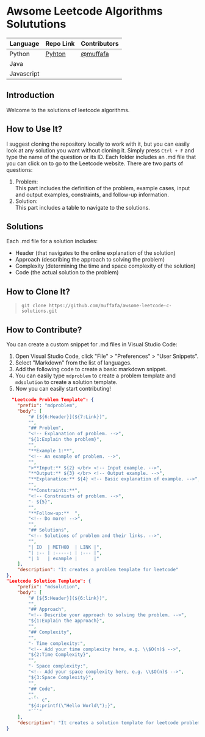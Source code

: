 # Awsome Leetcode Algorithms Solututions

| Language   | Repo Link                  | Contributors                           |
| ---------- | -------------------------- | -------------------------------------- |
| Python     | [Pyhton](Python/README.md) | [@muffafa](https://github.com/muffafa) |
| Java       |                            |                                        |
| Javascript |                            |                                        |

## Introduction

Welcome to the solutions of leetcode algorithms.

## How to Use It?

I suggest cloning the repository locally to work with it, but you can easily look at any solution you want without cloning it. Simply press `Ctrl + F` and type the name of the question or its ID. Each folder includes an .md file that you can click on to go to the Leetcode website. There are two parts of questions:

1. Problem: </br> This part includes the definition of the problem, example cases, input and output examples, constraints, and follow-up information.
2. Solution: </br> This part includes a table to navigate to the solutions.

## Solutions

Each .md file for a solution includes:

- Header (that navigates to the online explanation of the solution)
- Approach (describing the approach to solving the problem)
- Complexity (determining the time and space complexity of the solution)
- Code (the actual solution to the problem)

## How to Clone It?

> `git clone https://github.com/muffafa/awsome-leetcode-c-solutions.git`

## How to Contribute?

You can create a custom snippet for .md files in Visual Studio Code:

1. Open Visual Studio Code, click "File" > "Preferences" > "User Snippets".
2. Select "Markdown" from the list of languages.
3. Add the following code to create a basic markdown snippet.
4. You can easily type `mdproblem` to create a problem template and `mdsolution` to create a solution template.
5. Now you can easily start contributing!

``` json
  "Leetcode Problem Template": {
    "prefix": "mdproblem",
    "body": [
        "# [${6:Header}](${7:Link})",
        "",
        "## Problem",
        "<!-- Explanation of problem. -->",
        "${1:Explain the problem}",
        "",
        "**Example 1:**",
        "<!-- An example of problem. -->",
        "",
        ">**Input:** ${2} </br> <!-- Input example. -->",
        "**Output:** ${3} </br> <!-- Output example. -->",
        "**Explanation:** ${4} <!-- Basic explanation of example. -->",
        "",
        "**Constraints:**",
        "<!-- Constraints of problem. -->",
        "- ${5}",
        "",
        "**Follow-up:**  ",
        "<!-- Do more! -->",
        "",
        "## Solutions",
        "<!-- Solutions of problem and their links. -->",
        "",
        "| ID  | METHOD  | LINK |",
        "| :-- | :-----: | :--- |",
        "| 1   | example |      |"
    ],
    "description": "It creates a problem template for leetcode"
},
"Leetcode Solution Template": {
    "prefix": "mdsolution",
    "body": [
        "# [${5:Header}](${6:link})",
        "",
        "## Approach",
        "<!-- Describe your approach to solving the problem. -->",
        "${1:Explain the approach}",
        "",
        "## Complexity",
        "",
        "- Time complexity:",
        "<!-- Add your time complexity here, e.g. \\$O(n)$ -->",
        "${2:Time Complexity}",
        "",
        "- Space complexity:",
        "<!-- Add your space complexity here, e.g. \\$O(n)$ -->",
        "${3:Space Complexity}",
        "",
        "## Code",
        "",
        "``` c",
        "${4:printf(\"Hello World\");}",
        "```"
    ],
    "description": "It creates a solution template for leetcode problem"
}
```
